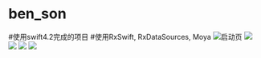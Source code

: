 # ben_son
#使用swift4.2完成的项目
#使用RxSwift, RxDataSources, Moya
![启动页](https://github.com/xiangkesi/ben_son/blob/master/Images/1661542794560_.pic.jpg)
![](https://github.com/xiangkesi/ben_son/blob/master/Images/1651542794559_.pic.jpg)
![](https://github.com/xiangkesi/ben_son/blob/master/Images/1611542794555_.pic.jpg)
![](https://github.com/xiangkesi/ben_son/blob/master/Images/1631542794557_.pic.jpg)
![](https://github.com/xiangkesi/ben_son/blob/master/Images/1641542794558_.pic.jpg)
